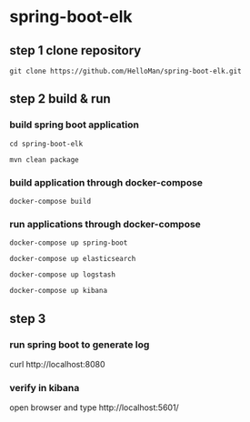 # spring-boot-elk

## step 1 clone repository
`git clone https://github.com/HelloMan/spring-boot-elk.git`

## step 2 build & run 

### build spring boot application
`cd spring-boot-elk`

`mvn clean package`

### build application through docker-compose
`docker-compose build`

### run applications through docker-compose
`docker-compose up spring-boot`

`docker-compose up elasticsearch`

`docker-compose up logstash`

`docker-compose up kibana`

## step 3 
### run spring boot to generate log 
curl http://localhost:8080

### verify in kibana 
open browser and type   http://localhost:5601/



